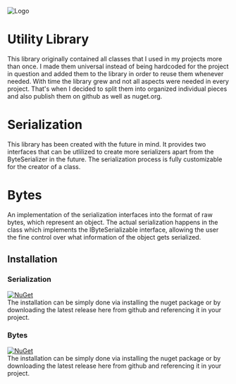![Logo](../master/logo.png)

# Utility Library
This library originally contained all classes that I used in my projects more than once. I made them universal instead of being hardcoded for the project in question and added them to the library in order to reuse them whenever needed. With time the library grew and not all aspects were needed in every project. That's when I decided to split them into organized individual pieces and also publish them on github as well as nuget.org.

# Serialization
This library has been created with the future in mind. It provides two interfaces that can be utlilized to create more serializers apart from the ByteSerializer<T> in the future. The serialization process is fully customizable for the creator of a class.
# Bytes
An implementation of the serialization interfaces into the format of raw bytes, which represent an object. The actual serialization happens in the class which implements the IByteSerializable interface, allowing the user the fine control over what information of the object gets serialized.
  
## Installation
### Serialization
[![NuGet](https://img.shields.io/nuget/v/Narumikazuchi.Serialization.svg)](https://www.nuget.org/packages/Narumikazuchi.Serialization)  
The installation can be simply done via installing the nuget package or by downloading the latest release here from github and referencing it in your project.
### Bytes
[![NuGet](https://img.shields.io/nuget/v/Narumikazuchi.Serialization.Bytes.svg)](https://www.nuget.org/packages/Narumikazuchi.Serialization.Bytes)  
The installation can be simply done via installing the nuget package or by downloading the latest release here from github and referencing it in your project.
